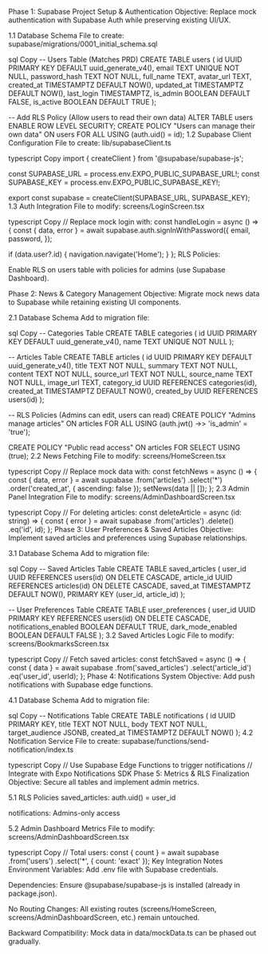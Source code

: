 Phase 1: Supabase Project Setup & Authentication
Objective: Replace mock authentication with Supabase Auth while preserving existing UI/UX.

1.1 Database Schema
File to create: supabase/migrations/0001_initial_schema.sql

sql
Copy
-- Users Table (Matches PRD)
CREATE TABLE users (
  id UUID PRIMARY KEY DEFAULT uuid_generate_v4(),
  email TEXT UNIQUE NOT NULL,
  password_hash TEXT NOT NULL,
  full_name TEXT,
  avatar_url TEXT,
  created_at TIMESTAMPTZ DEFAULT NOW(),
  updated_at TIMESTAMPTZ DEFAULT NOW(),
  last_login TIMESTAMPTZ,
  is_admin BOOLEAN DEFAULT FALSE,
  is_active BOOLEAN DEFAULT TRUE
);

-- Add RLS Policy (Allow users to read their own data)
ALTER TABLE users ENABLE ROW LEVEL SECURITY;
CREATE POLICY "Users can manage their own data" 
ON users FOR ALL USING (auth.uid() = id);
1.2 Supabase Client Configuration
File to create: lib/supabaseClient.ts

typescript
Copy
import { createClient } from '@supabase/supabase-js';

const SUPABASE_URL = process.env.EXPO_PUBLIC_SUPABASE_URL!;
const SUPABASE_KEY = process.env.EXPO_PUBLIC_SUPABASE_KEY!;

export const supabase = createClient(SUPABASE_URL, SUPABASE_KEY);
1.3 Auth Integration
File to modify: screens/LoginScreen.tsx

typescript
Copy
// Replace mock login with:
const handleLogin = async () => {
  const { data, error } = await supabase.auth.signInWithPassword({
    email,
    password,
  });

  if (data.user?.id) {
    navigation.navigate('Home');
  }
};
RLS Policies:

Enable RLS on users table with policies for admins (use Supabase Dashboard).

Phase 2: News & Category Management
Objective: Migrate mock news data to Supabase while retaining existing UI components.

2.1 Database Schema
Add to migration file:

sql
Copy
-- Categories Table
CREATE TABLE categories (
  id UUID PRIMARY KEY DEFAULT uuid_generate_v4(),
  name TEXT UNIQUE NOT NULL
);

-- Articles Table
CREATE TABLE articles (
  id UUID PRIMARY KEY DEFAULT uuid_generate_v4(),
  title TEXT NOT NULL,
  summary TEXT NOT NULL,
  content TEXT NOT NULL,
  source_url TEXT NOT NULL,
  source_name TEXT NOT NULL,
  image_url TEXT,
  category_id UUID REFERENCES categories(id),
  created_at TIMESTAMPTZ DEFAULT NOW(),
  created_by UUID REFERENCES users(id)
);

-- RLS Policies (Admins can edit, users can read)
CREATE POLICY "Admins manage articles" ON articles 
FOR ALL USING (auth.jwt() ->> 'is_admin' = 'true');

CREATE POLICY "Public read access" ON articles 
FOR SELECT USING (true);
2.2 News Fetching
File to modify: screens/HomeScreen.tsx

typescript
Copy
// Replace mock data with:
const fetchNews = async () => {
  const { data, error } = await supabase
    .from('articles')
    .select('*')
    .order('created_at', { ascending: false });
  setNews(data || []);
};
2.3 Admin Panel Integration
File to modify: screens/AdminDashboardScreen.tsx

typescript
Copy
// For deleting articles:
const deleteArticle = async (id: string) => {
  const { error } = await supabase
    .from('articles')
    .delete()
    .eq('id', id);
};
Phase 3: User Preferences & Saved Articles
Objective: Implement saved articles and preferences using Supabase relationships.

3.1 Database Schema
Add to migration file:

sql
Copy
-- Saved Articles Table
CREATE TABLE saved_articles (
  user_id UUID REFERENCES users(id) ON DELETE CASCADE,
  article_id UUID REFERENCES articles(id) ON DELETE CASCADE,
  saved_at TIMESTAMPTZ DEFAULT NOW(),
  PRIMARY KEY (user_id, article_id)
);

-- User Preferences Table
CREATE TABLE user_preferences (
  user_id UUID PRIMARY KEY REFERENCES users(id) ON DELETE CASCADE,
  notifications_enabled BOOLEAN DEFAULT TRUE,
  dark_mode_enabled BOOLEAN DEFAULT FALSE
);
3.2 Saved Articles Logic
File to modify: screens/BookmarksScreen.tsx

typescript
Copy
// Fetch saved articles:
const fetchSaved = async () => {
  const { data } = await supabase
    .from('saved_articles')
    .select('article_id')
    .eq('user_id', userId);
};
Phase 4: Notifications System
Objective: Add push notifications with Supabase edge functions.

4.1 Database Schema
Add to migration file:

sql
Copy
-- Notifications Table
CREATE TABLE notifications (
  id UUID PRIMARY KEY,
  title TEXT NOT NULL,
  body TEXT NOT NULL,
  target_audience JSONB,
  created_at TIMESTAMPTZ DEFAULT NOW()
);
4.2 Notification Service
File to create: supabase/functions/send-notification/index.ts

typescript
Copy
// Use Supabase Edge Functions to trigger notifications
// Integrate with Expo Notifications SDK
Phase 5: Metrics & RLS Finalization
Objective: Secure all tables and implement admin metrics.

5.1 RLS Policies
saved_articles: auth.uid() = user_id

notifications: Admins-only access

5.2 Admin Dashboard Metrics
File to modify: screens/AdminDashboardScreen.tsx

typescript
Copy
// Total users:
const { count } = await supabase
  .from('users')
  .select('*', { count: 'exact' });
Key Integration Notes
Environment Variables: Add .env file with Supabase credentials.

Dependencies: Ensure @supabase/supabase-js is installed (already in package.json).

No Routing Changes: All existing routes (screens/HomeScreen, screens/AdminDashboardScreen, etc.) remain untouched.

Backward Compatibility: Mock data in data/mockData.ts can be phased out gradually.